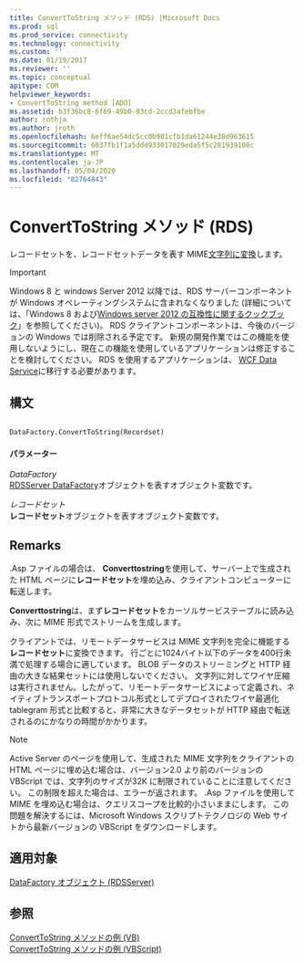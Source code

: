 ```yaml
---
title: ConvertToString メソッド (RDS) |Microsoft Docs
ms.prod: sql
ms.prod_service: connectivity
ms.technology: connectivity
ms.custom: ''
ms.date: 01/19/2017
ms.reviewer: ''
ms.topic: conceptual
apitype: COM
helpviewer_keywords:
- ConvertToString method [ADO]
ms.assetid: b3f36bc8-6f69-49b0-83cd-2ccd3afebfbe
author: rothja
ms.author: jroth
ms.openlocfilehash: 6eff6ae54dc5cc0b901cfb1da61244e30d963615
ms.sourcegitcommit: 6037fb1f1a5ddd933017029eda5f5c281939100c
ms.translationtype: MT
ms.contentlocale: ja-JP
ms.lasthandoff: 05/04/2020
ms.locfileid: "82764843"
---
```

# <a name="converttostring-method-rds"></a>ConvertToString メソッド (RDS)
レコードセットを、レコードセットデータを表す MIME[文字列に変換](../../../ado/reference/ado-api/recordset-object-ado.md)します。  
  
> [!IMPORTANT]
>  Windows 8 と windows Server 2012 以降では、RDS サーバーコンポーネントが Windows オペレーティングシステムに含まれなくなりました (詳細については、「Windows 8 および[Windows server 2012 の互換性に関するクックブック](https://www.microsoft.com/download/details.aspx?id=27416)」を参照してください)。 RDS クライアントコンポーネントは、今後のバージョンの Windows では削除される予定です。 新規の開発作業ではこの機能を使用しないようにし、現在この機能を使用しているアプリケーションは修正することを検討してください。 RDS を使用するアプリケーションは、 [WCF Data Service](https://go.microsoft.com/fwlink/?LinkId=199565)に移行する必要があります。  
  
## <a name="syntax"></a>構文  
  
```  
  
DataFactory.ConvertToString(Recordset)  
```  
  
#### <a name="parameters"></a>パラメーター  
 *DataFactory*  
 [RDSServer DataFactory](../../../ado/reference/rds-api/datafactory-object-rdsserver.md)オブジェクトを表すオブジェクト変数です。  
  
 *レコードセット*  
 **レコードセット**オブジェクトを表すオブジェクト変数です。  
  
## <a name="remarks"></a>Remarks  
 .Asp ファイルの場合は、 **Converttostring**を使用して、サーバー上で生成された HTML ページに**レコードセット**を埋め込み、クライアントコンピューターに転送します。  
  
 **Converttostring**は、まず**レコードセット**をカーソルサービステーブルに読み込み、次に MIME 形式でストリームを生成します。  
  
 クライアントでは、リモートデータサービスは MIME 文字列を完全に機能する**レコードセット**に変換できます。 行ごとに1024バイト以下のデータを400行未満で処理する場合に適しています。 BLOB データのストリーミングと HTTP 経由の大きな結果セットには使用しないでください。 文字列に対してワイヤ圧縮は実行されません。したがって、リモートデータサービスによって定義され、ネイティブトランスポートプロトコル形式としてデプロイされたワイヤ最適化 tablegram 形式と比較すると、非常に大きなデータセットが HTTP 経由で転送されるのにかなりの時間がかかります。  
  
> [!NOTE]
>  Active Server のページを使用して、生成された MIME 文字列をクライアントの HTML ページに埋め込む場合は、バージョン2.0 より前のバージョンの VBScript では、文字列のサイズが32K に制限されていることに注意してください。 この制限を超えた場合は、エラーが返されます。 .Asp ファイルを使用して MIME を埋め込む場合は、クエリスコープを比較的小さいままにします。 この問題を解決するには、Microsoft Windows スクリプトテクノロジの Web サイトから最新バージョンの VBScript をダウンロードします。  
  
## <a name="applies-to"></a>適用対象  
 [DataFactory オブジェクト (RDSServer)](../../../ado/reference/rds-api/datafactory-object-rdsserver.md)  
  
## <a name="see-also"></a>参照  
 [ConvertToString メソッドの例 (VB)](../../../ado/reference/ado-api/converttostring-method-example-vb.md)   
 [ConvertToString メソッドの例 (VBScript)](../../../ado/reference/rds-api/converttostring-method-example-vbscript.md)


